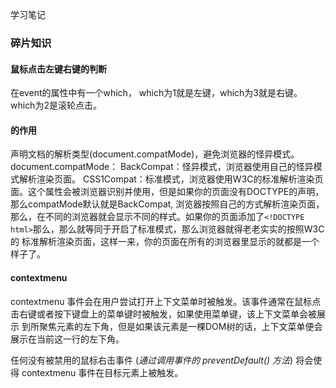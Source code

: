 学习笔记

### 碎片知识

#### 鼠标点击左键右键的判断

在event的属性中有一个which， which为1就是左键，which为3就是右键。which为2是滚轮点击。

#### <!DOCTYPE html>的作用

声明文档的解析类型(document.compatMode)，避免浏览器的怪异模式。document.compatMode： BackCompat：怪异模式，浏览器使用自己的怪异模式解析渲染页面。 CSS1Compat：标准模式，浏览器使用W3C的标准解析渲染页面。这个属性会被浏览器识别并使用，但是如果你的页面没有DOCTYPE的声明，那么compatMode默认就是BackCompat, 浏览器按照自己的方式解析渲染页面，那么，在不同的浏览器就会显示不同的样式。如果你的页面添加了`<!DOCTYPE html>`那么，那么就等同于开启了标准模式，那么浏览器就得老老实实的按照W3C的 标准解析渲染页面，这样一来，你的页面在所有的浏览器里显示的就都是一个样子了。


#### contextmenu

contextmenu 事件会在用户尝试打开上下文菜单时被触发。该事件通常在鼠标点击右键或者按下键盘上的菜单键时被触发，如果使用菜单键，该上下文菜单会被展示 到所聚焦元素的左下角，但是如果该元素是一棵DOM树的话，上下文菜单便会展示在当前这一行的左下角。

任何没有被禁用的鼠标右击事件 (*通过调用事件的 preventDefault() 方法*) 将会使得 contextmenu 事件在目标元素上被触发。
